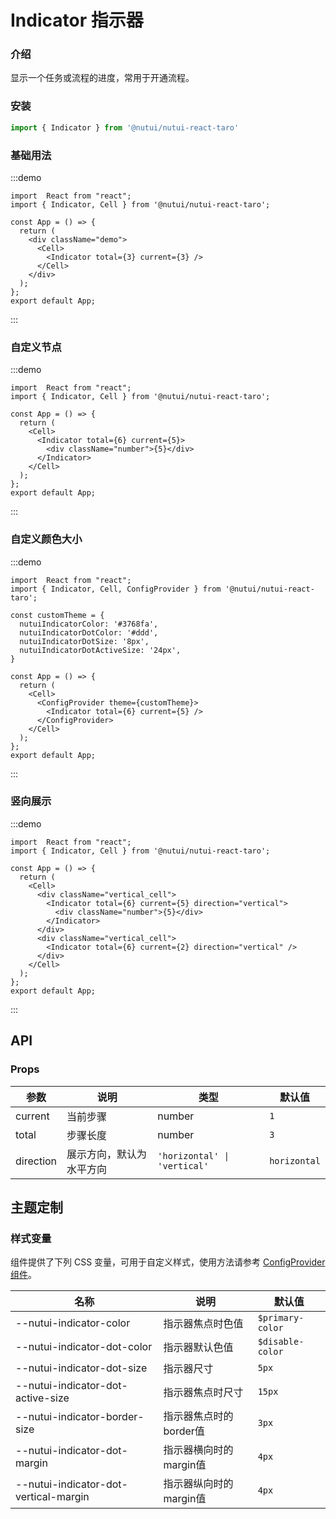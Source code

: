 # Indicator 指示器

### 介绍

显示一个任务或流程的进度，常用于开通流程。

### 安装

```javascript
import { Indicator } from '@nutui/nutui-react-taro'
```
### 基础用法
:::demo
```tsx
import  React from "react";
import { Indicator, Cell } from '@nutui/nutui-react-taro';

const App = () => {
  return (
    <div className="demo">
      <Cell>
        <Indicator total={3} current={3} />
      </Cell>
    </div>
  );
};
export default App;
```
:::

### 自定义节点
:::demo
```tsx
import  React from "react";
import { Indicator, Cell } from '@nutui/nutui-react-taro';

const App = () => {
  return (
    <Cell>
      <Indicator total={6} current={5}>
        <div className="number">{5}</div>
      </Indicator>
    </Cell>
  );
};
export default App;
```
:::


### 自定义颜色大小
:::demo
```tsx
import  React from "react";
import { Indicator, Cell, ConfigProvider } from '@nutui/nutui-react-taro';

const customTheme = {
  nutuiIndicatorColor: '#3768fa',
  nutuiIndicatorDotColor: '#ddd',
  nutuiIndicatorDotSize: '8px',
  nutuiIndicatorDotActiveSize: '24px',
}

const App = () => {
  return (
    <Cell>
      <ConfigProvider theme={customTheme}>
        <Indicator total={6} current={5} />
      </ConfigProvider>
    </Cell>
  );
};
export default App;
```
:::
### 竖向展示
:::demo
```tsx
import  React from "react";
import { Indicator, Cell } from '@nutui/nutui-react-taro';

const App = () => {
  return (
    <Cell>
      <div className="vertical_cell">
        <Indicator total={6} current={5} direction="vertical">
          <div className="number">{5}</div>
        </Indicator>
      </div>
      <div className="vertical_cell">
        <Indicator total={6} current={2} direction="vertical" />
      </div>
    </Cell>
  );
};
export default App;
```
:::


## API

### Props

| 参数         | 说明                             | 类型   | 默认值           |
|--------------|---------------|--------|------------------|
| current  | 当前步骤 | number | `1` |
| total | 步骤长度 | number | `3` |
| direction | 展示方向，默认为水平方向 | `'horizontal' \| 'vertical'` |   `horizontal` |

## 主题定制

### 样式变量

组件提供了下列 CSS 变量，可用于自定义样式，使用方法请参考 [ConfigProvider 组件](#/zh-CN/component/configprovider)。

| 名称 | 说明 | 默认值 |
| --- | --- | -- |
| --nutui-indicator-color | 指示器焦点时色值 | `$primary-color` |
| --nutui-indicator-dot-color | 指示器默认色值 | `$disable-color` |
| --nutui-indicator-dot-size | 指示器尺寸  | `5px` |
| --nutui-indicator-dot-active-size | 指示器焦点时尺寸 | `15px` |
| --nutui-indicator-border-size | 指示器焦点时的border值 | `3px` |
| --nutui-indicator-dot-margin | 指示器横向时的margin值 | `4px` |
| --nutui-indicator-dot-vertical-margin | 指示器纵向时的margin值 | `4px` |